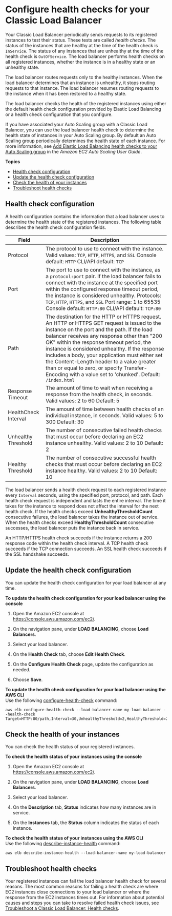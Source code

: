 # Configure health checks for your Classic Load Balancer<a name="elb-healthchecks"></a>

Your Classic Load Balancer periodically sends requests to its registered instances to test their status\. These tests are called *health checks*\. The status of the instances that are healthy at the time of the health check is `InService`\. The status of any instances that are unhealthy at the time of the health check is `OutOfService`\. The load balancer performs health checks on all registered instances, whether the instance is in a healthy state or an unhealthy state\.

The load balancer routes requests only to the healthy instances\. When the load balancer determines that an instance is unhealthy, it stops routing requests to that instance\. The load balancer resumes routing requests to the instance when it has been restored to a healthy state\.

The load balancer checks the health of the registered instances using either the default health check configuration provided by Elastic Load Balancing or a health check configuration that you configure\.

If you have associated your Auto Scaling group with a Classic Load Balancer, you can use the load balancer health check to determine the health state of instances in your Auto Scaling group\. By default an Auto Scaling group periodically determines the health state of each instance\. For more information, see [Add Elastic Load Balancing health checks to your Auto Scaling group](https://docs.aws.amazon.com/autoscaling/ec2/userguide/as-add-elb-healthcheck.html) in the *Amazon EC2 Auto Scaling User Guide*\.

**Topics**
+ [Health check configuration](#health-check-configuration)
+ [Update the health check configuration](#update-health-check-config)
+ [Check the health of your instances](#check-instance-health)
+ [Troubleshoot health checks](#troubleshoot-health-checks)

## Health check configuration<a name="health-check-configuration"></a>

A health configuration contains the information that a load balancer uses to determine the health state of the registered instances\. The following table describes the health check configuration fields\.


| Field | Description | 
| --- | --- | 
|  Protocol  |  The protocol to use to connect with the instance\. Valid values: `TCP`, `HTTP`, `HTTPS`, and `SSL` Console default: `HTTP` CLI/API default: `TCP`  | 
|  Port  |  The port to use to connect with the instance, as a `protocol:port` pair\. If the load balancer fails to connect with the instance at the specified port within the configured response timeout period, the instance is considered unhealthy\. Protocols: `TCP`, `HTTP`, `HTTPS`, and `SSL` Port range: 1 to 65535 Console default: `HTTP:80` CLI/API default: `TCP:80`  | 
|  Path  |  The destination for the HTTP or HTTPS request\. An HTTP or HTTPS GET request is issued to the instance on the port and the path\. If the load balancer receives any response other than "200 OK" within the response timeout period, the instance is considered unhealthy\. If the response includes a body, your application must either set the Content\-Length header to a value greater than or equal to zero, or specify Transfer\-Encoding with a value set to 'chunked'\. Default: `/index.html`  | 
|  Response Timeout  |  The amount of time to wait when receiving a response from the health check, in seconds\. Valid values: 2 to 60 Default: 5  | 
|  HealthCheck Interval  |  The amount of time between health checks of an individual instance, in seconds\. Valid values: 5 to 300 Default: 30  | 
|  Unhealthy Threshold  |  The number of consecutive failed health checks that must occur before declaring an EC2 instance unhealthy\. Valid values: 2 to 10 Default: 2  | 
|  Healthy Threshold  |  The number of consecutive successful health checks that must occur before declaring an EC2 instance healthy\. Valid values: 2 to 10 Default: 10  | 

The load balancer sends a health check request to each registered instance every `Interval` seconds, using the specified port, protocol, and path\. Each health check request is independent and lasts the entire interval\. The time it takes for the instance to respond does not affect the interval for the next health check\. If the health checks exceed **UnhealthyThresholdCount** consecutive failures, the load balancer takes the instance out of service\. When the health checks exceed **HealthyThresholdCount** consecutive successes, the load balancer puts the instance back in service\.

An HTTP/HTTPS health check succeeds if the instance returns a 200 response code within the health check interval\. A TCP health check succeeds if the TCP connection succeeds\. An SSL health check succeeds if the SSL handshake succeeds\.

## Update the health check configuration<a name="update-health-check-config"></a>

You can update the health check configuration for your load balancer at any time\.

**To update the health check configuration for your load balancer using the console**

1. Open the Amazon EC2 console at [https://console\.aws\.amazon\.com/ec2/](https://console.aws.amazon.com/ec2/)\.

1. On the navigation pane, under **LOAD BALANCING**, choose **Load Balancers**\.

1. Select your load balancer\.

1. On the **Health Check** tab, choose **Edit Health Check**\.

1. On the **Configure Health Check** page, update the configuration as needed\.

1. Choose **Save**\.

**To update the health check configuration for your load balancer using the AWS CLI**  
Use the following [configure\-health\-check](http://docs.aws.amazon.com/cli/latest/reference/elb/configure-health-check.html) command:

```
aws elb configure-health-check --load-balancer-name my-load-balancer --health-check Target=HTTP:80/path,Interval=30,UnhealthyThreshold=2,HealthyThreshold=2,Timeout=3
```

## Check the health of your instances<a name="check-instance-health"></a>

You can check the health status of your registered instances\.

**To check the health status of your instances using the console**

1. Open the Amazon EC2 console at [https://console\.aws\.amazon\.com/ec2/](https://console.aws.amazon.com/ec2/)\.

1. On the navigation pane, under **LOAD BALANCING**, choose **Load Balancers**\.

1. Select your load balancer\.

1. On the **Description** tab, **Status** indicates how many instances are in service\.

1. On the **Instances** tab, the **Status** column indicates the status of each instance\.

**To check the health status of your instances using the AWS CLI**  
Use the following [describe\-instance\-health](http://docs.aws.amazon.com/cli/latest/reference/elb/describe-instance-health.html) command:

```
aws elb describe-instance-health --load-balancer-name my-load-balancer
```

## Troubleshoot health checks<a name="troubleshoot-health-checks"></a>

Your registered instances can fail the load balancer health check for several reasons\. The most common reasons for failing a health check are where EC2 instances close connections to your load balancer or where the response from the EC2 instances times out\. For information about potential causes and steps you can take to resolve failed health check issues, see [Troubleshoot a Classic Load Balancer: Health checks](ts-elb-healthcheck.md)\.